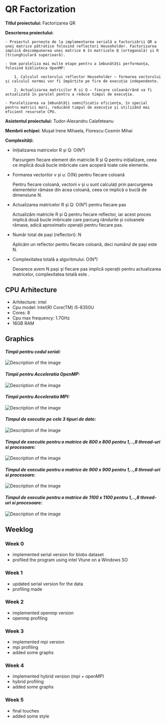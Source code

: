 # QR Factorization

**Titlul proiectului:** Factorizarea QR 

**Descrierea proiectului:**

    - Proiectul pornește de la implementarea serială a factorizării QR a unei matrice pătratice folosind reflectori Householder. Factorizarea implică descompunerea unei matrice A în matricele Q (ortogonală) și R (triunghiulară superioară).

    - Vom paraleliza mai multe etape pentru a îmbunătăți performanța, folosind biblioteca OpenMP:

        1. Calculul vectorului reflector Householder – formarea vectorului și calculul normei vor fi împărțite pe fire de execuție independente. 

        2. Actualizarea matricilor R și Q – fiecare coloană/rând va fi actualizată în paralel pentru a reduce timpul de execuție.

    - Paralelizarea va îmbunătăți semnificativ eficiența, în special pentru matrici mari, reducând timpul de execuție și utilizând mai eficient resursele CPU.

**Asistentul proiectului:** Tudor-Alexandru Calafeteanu

**Membrii echipei**: Mușat Irene Mihaela, Florescu Cosmin Mihai

**Complexități:**

 - Inițializarea matricelor R și Q: O(N²)

    Parcurgem fiecare element din matricile R și Q pentru inițializare, ceea ce implică două bucle imbricate care acoperă toate cele  elemente.

 - Formarea vectorilor v și u: O(N) pentru fiecare coloană

    Pentru fiecare coloană, vectorii v și u sunt calculați prin parcurgerea elementelor rămase din acea coloană, ceea ce implică o buclă de dimensiune N.

 - Actualizarea matricelor R și Q: O(N²) pentru fiecare pas

    Actualizăm matricile R și Q pentru fiecare reflector, iar acest proces implică două bucle imbricate care parcurg rândurile și coloanele rămase, adică aproximativ  operații pentru fiecare pas.

 - Număr total de pași (reflectori): N

    Aplicăm un reflector pentru fiecare coloană, deci numărul de pași este N.

 - Complexitatea totală a algoritmului: O(N³)

    Deoarece avem N pași și fiecare pas implică  operații pentru actualizarea matricelor, complexitatea totală este .

## CPU Arhitecture
   - Arhitecture: intel
   - Cpu model: Intel(R) Core(TM) i5-8350U
   - Cores: 8
   - Cpu max frequency:  1.7GHz
   - 16GB RAM

## Graphics

   #### *Timpii pentru codul serial:*
![Description of the image](plots/plots%20images/grafic_serial.png)

   #### *Timpii pentru Acceleratia OpenMP:*
![Description of the image](plots/plots%20images/acceleration_vs_cores_openmp.png)

   #### *Timpii pentru Acceleratia MPI:*
![Description of the image](plots/plots%20images/acceleration_vs_cores_mpi.png)

   #### *Timpul de executie pe cele 3 tipuri de date:*
![Description of the image](plots/plots%20images/execution_time_vs_matrix_dimension_hybrid.png)

   #### *Timpul de executie pentru o matrice de 800 x 800 pentru 1,..,8 thread-uri si procesoare:*
![Description of the image](plots/plots%20images/QR_plot_times_cores_hybrid_small.png)

   #### *Timpul de executie pentru o matrice de 900 x 900 pentru 1,..,8 thread-uri si procesoare:*
![Description of the image](plots/plots%20images/QR_plot_times_cores_hybrid_medium.png)

   #### *Timpul de executie pentru o matrice de 1100 x 1100 pentru 1,..,8 thread-uri si procesoare:*
![Description of the image](plots/plots%20images/QR_plot_times_cores_hybrid_large.png)


## Weeklog

### Week 0
- implemented serial version for blobs dataset
- profiled the program using intel Vtune on a Windows SO

### Week 1
- updated serial version for the data
- profiling made

### Week 2
- implemented openmp version
- openmp profiling

### Week 3
- implemented mpi version
- mpi profiling
- added some graphs

### Week 4
- implemented hybrid version (mpi + openMP)
- hybrid profiling
- added some graphs

### Week 5
- final touches
- added some style
